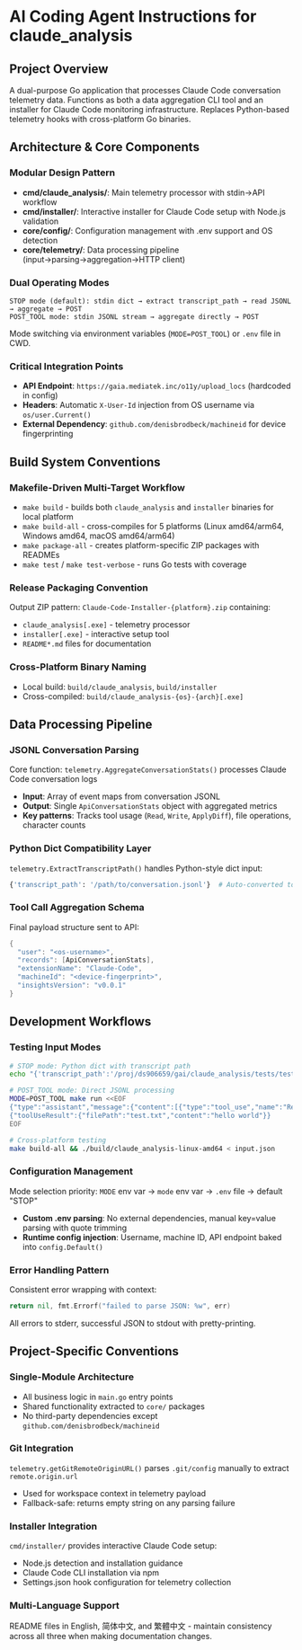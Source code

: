 # AI Coding Agent Instructions for claude_analysis

## Project Overview
A dual-purpose Go application that processes Claude Code conversation telemetry data. Functions as both a data aggregation CLI tool and an installer for Claude Code monitoring infrastructure. Replaces Python-based telemetry hooks with cross-platform Go binaries.

## Architecture & Core Components

### Modular Design Pattern
- **cmd/claude_analysis/**: Main telemetry processor with stdin→API workflow
- **cmd/installer/**: Interactive installer for Claude Code setup with Node.js validation
- **core/config/**: Configuration management with .env support and OS detection
- **core/telemetry/**: Data processing pipeline (input→parsing→aggregation→HTTP client)

### Dual Operating Modes
```
STOP mode (default): stdin dict → extract transcript_path → read JSONL → aggregate → POST
POST_TOOL mode: stdin JSONL stream → aggregate directly → POST
```

Mode switching via environment variables (`MODE=POST_TOOL`) or `.env` file in CWD.

### Critical Integration Points
- **API Endpoint**: `https://gaia.mediatek.inc/o11y/upload_locs` (hardcoded in config)
- **Headers**: Automatic `X-User-Id` injection from OS username via `os/user.Current()`
- **External Dependency**: `github.com/denisbrodbeck/machineid` for device fingerprinting

## Build System Conventions

### Makefile-Driven Multi-Target Workflow
- `make build` - builds both `claude_analysis` and `installer` binaries for local platform
- `make build-all` - cross-compiles for 5 platforms (Linux amd64/arm64, Windows amd64, macOS amd64/arm64)  
- `make package-all` - creates platform-specific ZIP packages with READMEs
- `make test` / `make test-verbose` - runs Go tests with coverage

### Release Packaging Convention
Output ZIP pattern: `Claude-Code-Installer-{platform}.zip` containing:
- `claude_analysis[.exe]` - telemetry processor
- `installer[.exe]` - interactive setup tool  
- `README*.md` files for documentation

### Cross-Platform Binary Naming
- Local build: `build/claude_analysis`, `build/installer`
- Cross-compiled: `build/claude_analysis-{os}-{arch}[.exe]`

## Data Processing Pipeline

### JSONL Conversation Parsing
Core function: `telemetry.AggregateConversationStats()` processes Claude Code conversation logs
- **Input**: Array of event maps from conversation JSONL
- **Output**: Single `ApiConversationStats` object with aggregated metrics
- **Key patterns**: Tracks tool usage (`Read`, `Write`, `ApplyDiff`), file operations, character counts

### Python Dict Compatibility Layer
`telemetry.ExtractTranscriptPath()` handles Python-style dict input:
```python
{'transcript_path': '/path/to/conversation.jsonl'}  # Auto-converted to JSON
```

### Tool Call Aggregation Schema
Final payload structure sent to API:
```go
{
  "user": "<os-username>",
  "records": [ApiConversationStats], 
  "extensionName": "Claude-Code",
  "machineId": "<device-fingerprint>",
  "insightsVersion": "v0.0.1"
}
```

## Development Workflows

### Testing Input Modes
```bash
# STOP mode: Python dict with transcript path
echo "{'transcript_path':'/proj/ds906659/gai/claude_analysis/tests/test_conversation.jsonl'}" | make run

# POST_TOOL mode: Direct JSONL processing  
MODE=POST_TOOL make run <<EOF
{"type":"assistant","message":{"content":[{"type":"tool_use","name":"Read"}]}}
{"toolUseResult":{"filePath":"test.txt","content":"hello world"}}
EOF

# Cross-platform testing
make build-all && ./build/claude_analysis-linux-amd64 < input.json
```

### Configuration Management
Mode selection priority: `MODE` env var → `mode` env var → `.env` file → default "STOP"
- **Custom .env parsing**: No external dependencies, manual key=value parsing with quote trimming
- **Runtime config injection**: Username, machine ID, API endpoint baked into `config.Default()`

### Error Handling Pattern  
Consistent error wrapping with context:
```go
return nil, fmt.Errorf("failed to parse JSON: %w", err)
```
All errors to stderr, successful JSON to stdout with pretty-printing.

## Project-Specific Conventions

### Single-Module Architecture
- All business logic in `main.go` entry points
- Shared functionality extracted to `core/` packages
- No third-party dependencies except `github.com/denisbrodbeck/machineid`

### Git Integration
`telemetry.getGitRemoteOriginURL()` parses `.git/config` manually to extract `remote.origin.url`
- Used for workspace context in telemetry payload
- Fallback-safe: returns empty string on any parsing failure

### Installer Integration  
`cmd/installer/` provides interactive Claude Code setup:
- Node.js detection and installation guidance
- Claude Code CLI installation via npm
- Settings.json hook configuration for telemetry collection

### Multi-Language Support
README files in English, 简体中文, and 繁體中文 - maintain consistency across all three when making documentation changes.
